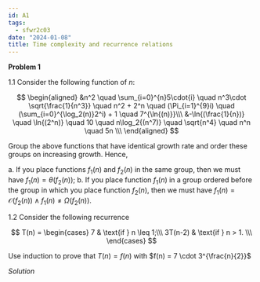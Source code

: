 ```yaml
---
id: A1
tags:
  - sfwr2c03
date: "2024-01-08"
title: Time complexity and recurrence relations
---
```


**Problem 1**

1.1 Consider the following function of $n$:

$$
\begin{aligned}
&n^2 \quad \sum_{i=0}^{n}5\cdot{i} \quad n^3\cdot \sqrt{\frac{1}{n^3}} \quad n^2 + 2^n \quad (\Pi_{i=1}^{9}i) \quad (\sum_{i=0}^{\log_2(n)}2^i) + 1 \quad 7^{\ln{(n)}}\\\
&-\ln{(\frac{1}{n})} \quad \ln{(2^n)} \quad 10 \quad n\log_2{(n^7)} \quad \sqrt{n^4} \quad n^n \quad 5n \\\
\end{aligned}
$$

Group the above functions that have identical growth rate and order these groups on increasing
growth. Hence,

a. If you place functions $f_1(n)$ and $f_2(n)$ in the same group, then we must have $f_1(n) = \theta{(f_2(n))}$;
b. If you place function $f_1(n)$ in a group ordered before the group in which you place function $f_2(n)$,
then we must have $f_1(n) = \mathcal{O}{(f_2(n))} \land f_1(n) \neq \Omega{(f_2(n))}$.

1.2 Consider the following recurrence

$$
T(n) = \begin{cases}
    7 & \text{if } n \leq 1;\\\
    3T(n-2) & \text{if } n > 1. \\\
\end{cases}
$$

Use induction to prove that $T(n) = f(n)$ with $f(n) = 7 \cdot 3^{\frac{n}{2}}$

_Solution_
